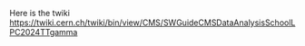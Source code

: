 Here is the twiki
https://twiki.cern.ch/twiki/bin/view/CMS/SWGuideCMSDataAnalysisSchoolLPC2024TTgamma
